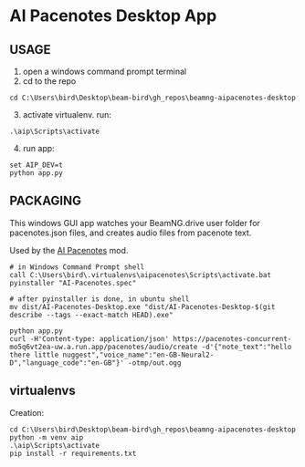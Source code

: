 AI Pacenotes Desktop App
===

USAGE
---

1. open a windows command prompt terminal
2. cd to the repo
```
cd C:\Users\bird\Desktop\beam-bird\gh_repos\beamng-aipacenotes-desktop
```
3. activate virtualenv. run:
```
.\aip\Scripts\activate
```
4. run app:
```
set AIP_DEV=t
python app.py
```

PACKAGING
---

This windows GUI app watches your BeamNG.drive user folder for pacenotes.json files, and creates audio files from pacenote text.

Used by the [AI Pacenotes](https://www.beamng.com/resources/a-i-rally-pacenotes.27352/) mod.

```
# in Windows Command Prompt shell
call C:\Users\bird\.virtualenvs\aipacenotes\Scripts\activate.bat
pyinstaller "AI-Pacenotes.spec"

# after pyinstaller is done, in ubuntu shell
mv dist/AI-Pacenotes-Desktop.exe "dist/AI-Pacenotes-Desktop-$(git describe --tags --exact-match HEAD).exe"
```

```
python app.py
curl -H'Content-type: application/json' https://pacenotes-concurrent-mo5q6vt2ea-uw.a.run.app/pacenotes/audio/create -d'{"note_text":"hello there little nuggest","voice_name":"en-GB-Neural2-D","language_code":"en-GB"}' -otmp/out.ogg
```

virtualenvs
---

Creation:

```
cd C:\Users\bird\Desktop\beam-bird\gh_repos\beamng-aipacenotes-desktop
python -m venv aip
.\aip\Scripts\activate
pip install -r requirements.txt
```
